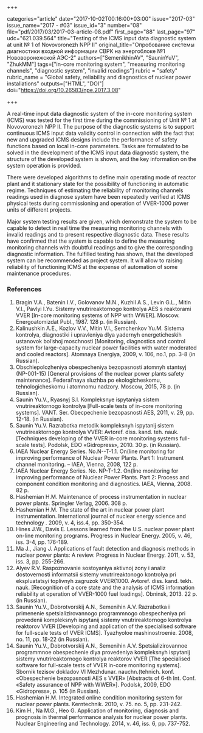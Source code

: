 +++

categories="article"
date="2017-10-02T00:16:00+03:00"
issue="2017-03"
issue_name="2017 - #03"
issue_id="3"
number="08"
file="pdf/2017/03/2017-03-article-08.pdf"
first_page="88"
last_page="97"
udc="621.039.564"
title="Testing of the ICMS input data diagnostic system at unit № 1 of Novovoronezh NPP II"
original_title="Опробование системы диагностики входной информации СВРК на энергоблоке №1 Нововоронежской АЭС-2"
authors=["SemenikhinAV", "SauninYuV", "ZhukMM"]
tags=["in-core monitoring system", "measuring monitoring channels", "diagnostic system", "invalid readings"]
rubric = "safety"
rubric_name = "Global safety, reliability and diagnostics of nuclear power installations"
outputs=["HTML", "DOI"]
doi="https://doi.org/10.26583/npe.2017.3.08"

+++

A real-time input data diagnostic system of the in-core monitoring system (ICMS) was tested for the first time during the commissioning of Unit № 1 at Novovoronezh NPP II. The purpose of the diagnostic systems is to support continuous ICMS input data validity control in connection with the fact that new and upgraded ICMS designs include the performance of safety functions based on local in-core parameters. Tasks are formulated to be solved in the development of the ICMS input data diagnostic system, the structure of the developed system is shown, and the key information on the system operation is provided.

There were developed algorithms to define main operating mode of reactor plant and it stationary state for the possibility of functioning in automatic regime. Techniques of estimating the reliability of monitoring channels readings used in diagnose system have been repeatedly verified at ICMS physical tests during commissioning and operation of VVER-1000 power units of different projects.

Major system testing results are given, which demonstrate the system to be capable to detect in real time the measuring monitoring channels with invalid readings and to present respective diagnostic data. These results have confirmed that the system is capable to define the measuring monitoring channels with doubtful readings and to give the corresponding diagnostic information. The fulfilled testing has shown, that the developed system can be recommended as project system. It will allow to raising reliability of functioning ICMS at the expense of automation of some maintenance procedures.

### References

1. Bragin V.А., Batenin I.V., Golovanov M.N., Kuzhil A.S., Levin G.L., Mitin V.I., Pavlyi I.Yu. Sistemy vnutrireaktornogo kontrolya AES s reaktorami VVER [In-core monitoring systems of NPP with WWER]. Moscow. Energoatomizdat Publ., 1987. 128 p. (in Russian).
2. Kalinushkin A.E., Kozlov V.V., Mitin V.I., Semchenkov Yu.M. Sistema kontrolya, diagnostiki i upravleniya dlya yadernyh energeticheskih ustanovok bol’shoj moschnosti [Monitoring, diagnostics and control system for large-capacity nuclear power facilities with water moderated and cooled reactors]. Atomnaya Energiya, 2009, v. 106, no.1, pp. 3-8 (in Russian).
3. Obschiepolozheniya obespecheniya bezopasnosti atomnyh stantsyj (NP-001-15) [General provisions of the nuclear power plants safety maintenance]. Federal’naya sluzhba po ekologicheskomu, tehnologicheskomu i atomnomu nadzory. Moscow, 2015, 78 p. (in Russian).
4. Saunin Yu.V., Ryasnyj S.I. Kompleksnye ispytaniya sistem vnutrireaktornogo kontrolya [Full-scale tests of in-core monitoring systems]. VANT. Ser. Obecpechenie bezopasnosti AES, 2011, v. 29, pp. 12-18. (in Russian).
5. Saunin Yu.V. Razrabotka metodik kompleksnyh ispytanij sistem vnutrireaktornogo kontrolya VVER: Avtoref. diss. kand. teh. nauk. [Techniques developing of the VVER in-core monitoring systems full-scale tests]. Podolsk, EDO «Gidropress», 2010. 30 p. (in Russian).
6. IAEA Nuclear Energy Series. No.N--T-1.1. On(line monitoring for improving performance of Nuclear Power Plants. Part 1: Instrument channel monitoring. – IAEA, Vienna, 2008, 122 p.
7. IAEA Nuclear Energy Series. No. NP-T-1.2. On(line monitoring for improving performance of Nuclear Power Plants. Part 2: Process and component condition monitoring and diagnostics. IAEA, Vienna, 2008. 82 p.
8. Hashemian H.M. Maintenance of process instrumentation in nuclear power plants. Springler Verlag, 2006. 308 p.
9. Hashemian H.M. The state of the art in nuclear power plant instrumentation. International journal of nuclear energy science and technology . 2009, v. 4, iss.4, pp. 350-354.
10. Hines J.W., Davis E. Lessons learned from the U.S. nuclear power plant on-line monitoring programs. Progress in Nuclear Energy. 2005, v. 46, iss. 3-4, pp. 176-189.
11. Ma J., Jiang J. Applications of fault detection and diagnosis methods in nuclear power plants: A review. Progress in Nuclear Energy. 2011, v. 53, iss. 3, pp. 255-266.
12. Alyev R.V. Raspoznovanie sostoyaniya aktivnoj zony i analiz dostovernosti informatsii sistemy vnutrireaktonogo kontrolya pri ekspluatatsyi toplivnyh zagruzok VVER(1000. Avtoref. diss. kand. tekh. nauk. [Recognition of a core state and the analysis of ICMS information reliability at operation of VVER-1000 fuel loadings]. Obninsk, 2013. 22 p. (in Russian).
13. Saunin Yu.V., Dobrotvorskij А.N., Semenihin А.V. Razrabotka i primenenie spetsializirovannogo programmnogo obespecheniya pri provedenii kompleksnyh ispytanij sistemy vnutrireaktornogo kontrolya reaktorov VVER [Developing and application of the specialised software for full-scale tests of VVER ICMS]. Tyazhyoloe mashinostroenie. 2008, no. 11, pp. 18-22 (in Russian).
14. Saunin Yu.V., Dobrotvorskij А.N., Semenihin А.V. Spetsializirovannoe programmnoe obespechenie dlya provedeniya kompleksnyh ispytanij sistemy vnutrireaktornogo kontrolya reaktorov VVER [The specialised software for full-scale tests of VVER in-core monitoring systems]. Sbornik tezisov dokladov VI Mezhdunar. nauchn.(tehnich. konf. «Obespechenie bezopasnosti AES s VVER» [Abstracts of 6-th Int. Conf. «Safety assurance of NPP with WWER»]. Podolsk, 2009, EDO «Gidropress», p. 105 (in Russian).
15. Hashemian H.M. Integrated online condition monitoring system for nuclear power plants. Kerntechnik. 2010, v. 75. no. 5, pp. 231-242.
16. Kim H., Na M.G., Heo G. Application of monitoring, diagnosis and prognosis in thermal performance analysis for nuclear power plants. Nuclear Engineering and Technology. 2014, v. 46, iss. 6, pp. 737-752.